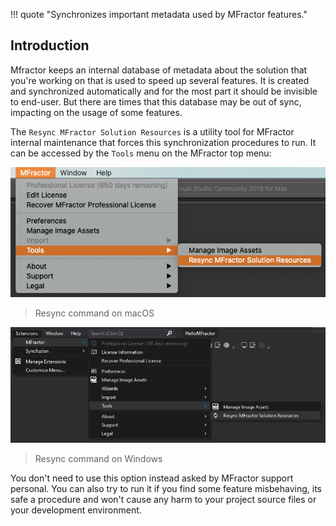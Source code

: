 !!! quote "Synchronizes important metadata used by MFractor features."

## Introduction

Mfractor keeps an internal database of metadata about the solution that you're working on that is used to speed up several features. It is created and synchronized automatically and for the most part it should be invisible to end-user. But there are times that this database may be out of sync, impacting on the usage of some features.

The `Resync MFractor Solution Resources` is a utility tool for MFractor internal maintenance that forces this synchronization procedures to run. It can be accessed by the `Tools` menu on the MFractor top menu:

![](/img/utilities/resync-meta-macos.png)
>Resync command on macOS

![](/img/utilities/resync-meta-windows.png)
>Resync command on Windows

You don't need to use this option instead asked by MFractor support personal. You can also try to run it if you find some feature misbehaving, its safe a procedure and won't cause any harm to your project source files or your development environment.